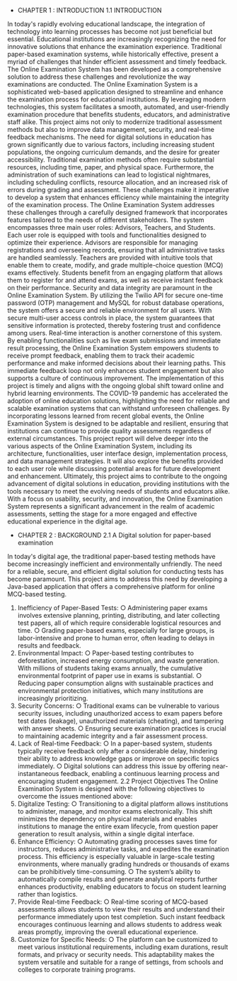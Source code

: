 - CHAPTER 1 : INTRODUCTION
1.1 INTRODUCTION

In today's rapidly evolving educational landscape, the integration of technology into learning
processes has become not just beneficial but essential. Educational institutions are
increasingly recognizing the need for innovative solutions that enhance the examination
experience. Traditional paper-based examination systems, while historically effective, present
a myriad of challenges that hinder efficient assessment and timely feedback. The Online
Examination System has been developed as a comprehensive solution to address these
challenges and revolutionize the way examinations are conducted.
The Online Examination System is a sophisticated web-based application designed to
streamline and enhance the examination process for educational institutions. By leveraging
modern technologies, this system facilitates a smooth, automated, and user-friendly
examination procedure that benefits students, educators, and administrative staff alike. This
project aims not only to modernize traditional assessment methods but also to improve data
management, security, and real-time feedback mechanisms.
The need for digital solutions in education has grown significantly due to various factors,
including increasing student populations, the ongoing curriculum demands, and the desire for
greater accessibility. Traditional examination methods often require substantial resources,
including time, paper, and physical space. Furthermore, the administration of such
examinations can lead to logistical nightmares, including scheduling conflicts, resource
allocation, and an increased risk of errors during grading and assessment. These challenges
make it imperative to develop a system that enhances efficiency while maintaining the
integrity of the examination process.
The Online Examination System addresses these challenges through a carefully designed
framework that incorporates features tailored to the needs of different stakeholders. The
system encompasses three main user roles: Advisors, Teachers, and Students. Each user role
is equipped with tools and functionalities designed to optimize their experience. Advisors are
responsible for managing registrations and overseeing records, ensuring that all
administrative tasks are handled seamlessly. Teachers are provided with intuitive tools that
enable them to create, modify, and grade multiple-choice question (MCQ) exams effectively.
Students benefit from an engaging platform that allows them to register for and attend exams,
as well as receive instant feedback on their performance.
Security and data integrity are paramount in the Online Examination System. By utilizing the
Twilio API for secure one-time password (OTP) management and MySQL for robust
database operations, the system offers a secure and reliable environment for all users. With
secure multi-user access controls in place, the system guarantees that sensitive information is
protected, thereby fostering trust and confidence among users.
Real-time interaction is another cornerstone of this system. By enabling functionalities such
as live exam submissions and immediate result processing, the Online Examination System
empowers students to receive prompt feedback, enabling them to track their academic
performance and make informed decisions about their learning paths. This immediate
feedback loop not only enhances student engagement but also supports a culture of
continuous improvement.
The implementation of this project is timely and aligns with the ongoing global shift toward
online and hybrid learning environments. The COVID-19 pandemic has accelerated the
adoption of online education solutions, highlighting the need for reliable and scalable
examination systems that can withstand unforeseen challenges. By incorporating lessons
learned from recent global events, the Online Examination System is designed to be
adaptable and resilient, ensuring that institutions can continue to provide quality assessments
regardless of external circumstances.
This project report will delve deeper into the various aspects of the Online Examination
System, including its architecture, functionalities, user interface design, implementation
process, and data management strategies. It will also explore the benefits provided to each
user role while discussing potential areas for future development and enhancement.
Ultimately, this project aims to contribute to the ongoing advancement of digital solutions in
education, providing institutions with the tools necessary to meet the evolving needs of
students and educators alike. With a focus on usability, security, and innovation, the Online
Examination System represents a significant advancement in the realm of academic
assessments, setting the stage for a more engaged and effective educational experience in the
digital age.

- CHAPTER 2 : BACKGROUND
2.1 A Digital solution for paper-based examination

In today's digital age, the traditional paper-based testing methods have become increasingly
inefficient and environmentally unfriendly. The need for a reliable, secure, and efficient
digital solution for conducting tests has become paramount. This project aims to address this
need by developing a Java-based application that offers a comprehensive platform for online
MCQ-based testing.
1. Inefficiency of Paper-Based Tests:
○ Administering paper exams involves extensive planning, printing, distributing,
and later collecting test papers, all of which require considerable logistical
resources and time.
○ Grading paper-based exams, especially for large groups, is labor-intensive and
prone to human error, often leading to delays in results and feedback.
2. Environmental Impact:
○ Paper-based testing contributes to deforestation, increased energy
consumption, and waste generation. With millions of students taking exams
annually, the cumulative environmental footprint of paper use in exams is
substantial.
○ Reducing paper consumption aligns with sustainable practices and
environmental protection initiatives, which many institutions are increasingly
prioritizing.
3. Security Concerns:
○ Traditional exams can be vulnerable to various security issues, including
unauthorized access to exam papers before test dates (leakage), unauthorized
materials (cheating), and tampering with answer sheets.
○ Ensuring secure examination practices is crucial to maintaining academic
integrity and a fair assessment process.
4. Lack of Real-time Feedback:
○ In a paper-based system, students typically receive feedback only after a
considerable delay, hindering their ability to address knowledge gaps or
improve on specific topics immediately.
○ Digital solutions can address this issue by offering near-instantaneous
feedback, enabling a continuous learning process and encouraging student
engagement.
2.2 Project Objectives
The Online Examination System is designed with the following objectives to overcome the
issues mentioned above:
1. Digitalize Testing:
○ Transitioning to a digital platform allows institutions to administer, manage,
and monitor exams electronically. This shift minimizes the dependency on
physical materials and enables institutions to manage the entire exam
lifecycle, from question paper generation to result analysis, within a single
digital interface.
2. Enhance Efficiency:
○ Automating grading processes saves time for instructors, reduces
administrative tasks, and expedites the examination process. This efficiency is
especially valuable in large-scale testing environments, where manually
grading hundreds or thousands of exams can be prohibitively time-consuming.
○ The system’s ability to automatically compile results and generate analytical
reports further enhances productivity, enabling educators to focus on student
learning rather than logistics.
3. Provide Real-time Feedback:
○ Real-time scoring of MCQ-based assessments allows students to view their
results and understand their performance immediately upon test completion.
Such instant feedback encourages continuous learning and allows students to
address weak areas promptly, improving the overall educational experience.
4. Customize for Specific Needs:
○ The platform can be customized to meet various institutional requirements,
including exam durations, result formats, and privacy or security needs. This
adaptability makes the system versatile and suitable for a range of settings,
from schools and colleges to corporate training programs.

